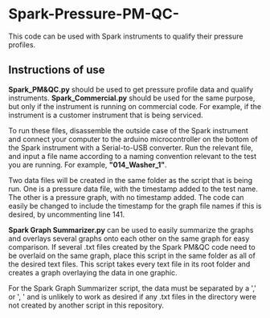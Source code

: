 # Spark-Pressure-PM-QC-

This code can be used with Spark instruments to qualify their pressure profiles. 

## Instructions of use

<b> Spark_PM&QC.py</b> should be used to get pressure profile data and qualify instruments. 
<b>Spark_Commercial.py</b> should be used for the same purpose, but only if the instrument is running on commercial code. For example, if the instrument is a customer instrument that is being serviced. 

To run these files, disassemble the outside case of the Spark instrument and connect your computer to the arduino microcontroller on the bottom of the Spark instrument with a Serial-to-USB converter. Run the relevant file, and input a file name according to a naming convention relevant to the test you are running. For example, <b>"014_Washer_1"</b>. 

Two data files will be created in the same folder as the script that is being run. One is a pressure data file, with the timestamp added to the test name. The other is a pressure graph, with no timestamp added. The code can easily be changed to include the timestamp for the graph file names if this is desired, by uncommenting line 141. 

<b>Spark Graph Summarizer.py</b> can be used to easily summarize the graphs and overlays several graphs onto each other on the same graph for easy comparison. If several .txt files created by the Spark PM&QC code need to be overlaid on the same graph, place this script in the same folder as all of the desired text files. This script takes every text file in its root folder and creates a graph overlaying the data in one graphic. 

For the Spark Graph Summarizer script, the data must be separated by a ',' or ', ' and is unlikely to work as desired if any .txt files in the directory were not created by another script in this repository. 
